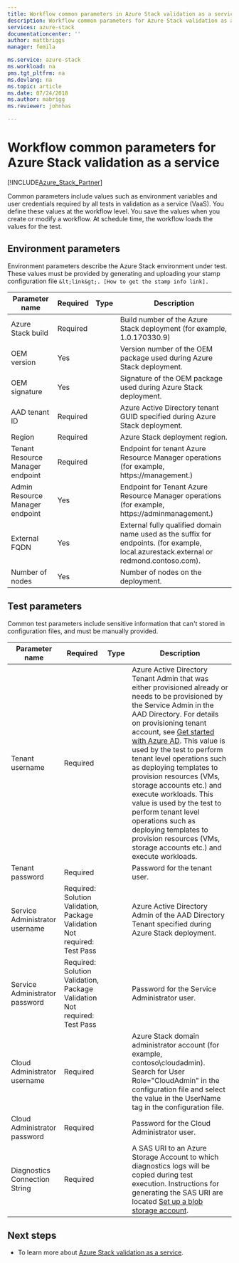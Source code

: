 ```yaml
---
title: Workflow common parameters in Azure Stack validation as a service| Microsoft Docs
description: Workflow common parameters for Azure Stack validation as a service
services: azure-stack
documentationcenter: ''
author: mattbriggs
manager: femila

ms.service: azure-stack
ms.workload: na
pms.tgt_pltfrm: na
ms.devlang: na
ms.topic: article
ms.date: 07/24/2018
ms.author: mabrigg
ms.reviewer: johnhas

---
```


# Workflow common parameters for Azure Stack validation as a service

[!INCLUDE[Azure_Stack_Partner](./includes/azure-stack-partner-appliesto.md)]

Common parameters include values such as environment variables and user credentials required by all tests in validation as a service (VaaS). You define these values at the workflow level. You save the values when you create or modify a workflow. At schedule time, the workflow loads the values for the test. 

## Environment parameters

Environment parameters describe the Azure Stack environment under test. These values must be provided by generating and uploading your stamp configuration file `&lt;link&gt;. [How to get the stamp info link].`

| Parameter name | Required | Type | Description |
|----------------------------------|----------|------|---------------------------------------------------------------------------------------------------------------------------------|
| Azure Stack build | Required |  | Build number of the Azure Stack deployment (for example, 1.0.170330.9) |
| OEM version | Yes |  | Version number of the OEM package used during Azure Stack deployment. |
| OEM signature | Yes |  | Signature of the OEM package used during Azure Stack deployment. |
| AAD tenant ID | Required |  | Azure Active Directory tenant GUID specified during Azure Stack deployment.|
| Region | Required |  | Azure Stack deployment region. |
| Tenant Resource Manager endpoint | Required |  | Endpoint for tenant Azure Resource Manager operations (for example, https://management.<ExternalFqdn>) |
| Admin Resource Manager endpoint | Yes |  | Endpoint for Tenant Azure Resource Manager operations (for example, https://adminmanagement.<ExternalFqdn>) |
| External FQDN | Yes |  | External fully qualified domain name used as the suffix for endpoints. (for example, local.azurestack.external or redmond.contoso.com). |
| Number of nodes | Yes |  | Number of nodes on the deployment. |

## Test parameters

Common test parameters include sensitive information that can't stored in configuration files, and must be manually provided.

| Parameter name | Required | Type | Description |
|--------------------------------|------------------------------------------------------------------------------|------|-----------------------------------------------------------------------------------------------------------------------------------------------------------------------------------------------------------------------------------------------------------------------------------------------------------------------------------------------------------------------------------------------------------------------------------------------------------------------------------------------------------------------------------------------------------|
| Tenant username | Required |  | Azure Active Directory Tenant Admin that was either provisioned already or needs to be provisioned by the Service Admin in the AAD Directory. For details on provisioning tenant account, see [Get started with Azure AD](https://docs.microsoft.com/azure/active-directory/get-started-azure-ad). This value is used by the test to perform tenant level operations such as deploying templates to provision resources (VMs, storage accounts etc.) and execute workloads. This value is used by the test to perform tenant level operations such as deploying templates to provision resources (VMs, storage accounts etc.) and execute workloads. |
| Tenant password | Required |  | Password for the tenant user. |
| Service Administrator username | Required: Solution Validation, Package Validation<br>Not required: Test Pass |  | Azure Active Directory Admin of the AAD Directory Tenant specified during Azure Stack deployment. |
| Service Administrator password | Required: Solution Validation, Package Validation<br>Not required: Test Pass |  | Password for the Service Administrator user. |
| Cloud Administrator username | Required |  | Azure Stack domain administrator account (for example, contoso\cloudadmin). Search for User Role="CloudAdmin" in the configuration file and select the value in the UserName tag in the configuration file. |
| Cloud Administrator password | Required |  | Password for the Cloud Administrator user. |
| Diagnostics Connection String | Required |  | A SAS URI to an Azure Storage Account to which diagnostics logs will be copied during test execution. Instructions for generating the SAS URI are located [Set up a blob storage account](azure-stack-vaas-set-up-account.md). |


## Next steps

- To learn more about [Azure Stack validation as a service](https://docs.microsoft.com/azure/azure-stack/partner).
